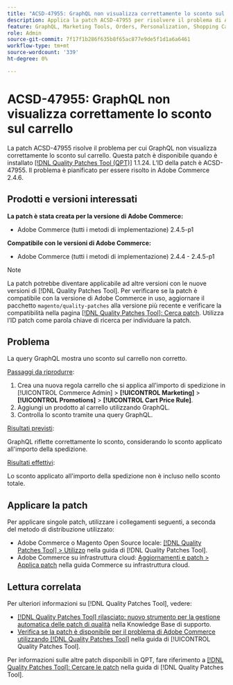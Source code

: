 ```yaml
---
title: "ACSD-47955: GraphQL non visualizza correttamente lo sconto sul carrello"
description: Applica la patch ACSD-47955 per risolvere il problema di Adobe Commerce per cui GraphQL non visualizza correttamente lo sconto sul carrello.
feature: GraphQL, Marketing Tools, Orders, Personalization, Shopping Cart
role: Admin
source-git-commit: 7f17f1b286f635b8f65ac877e9de5f1d1a6a6461
workflow-type: tm+mt
source-wordcount: '339'
ht-degree: 0%

---
```


# ACSD-47955: GraphQL non visualizza correttamente lo sconto sul carrello

La patch ACSD-47955 risolve il problema per cui GraphQL non visualizza correttamente lo sconto sul carrello. Questa patch è disponibile quando è installato [[!DNL Quality Patches Tool (QPT)]](https://experienceleague.adobe.com/en/docs/commerce-knowledge-base/kb/announcements/commerce-announcements/magento-quality-patches-released-new-tool-to-self-serve-quality-patches) 1.1.24. L’ID della patch è ACSD-47955. Il problema è pianificato per essere risolto in Adobe Commerce 2.4.6.

## Prodotti e versioni interessati

**La patch è stata creata per la versione di Adobe Commerce:**

* Adobe Commerce (tutti i metodi di implementazione) 2.4.5-p1

**Compatibile con le versioni di Adobe Commerce:**

* Adobe Commerce (tutti i metodi di implementazione) 2.4.4 - 2.4.5-p1

>[!NOTE]
>
>La patch potrebbe diventare applicabile ad altre versioni con le nuove versioni di [!DNL Quality Patches Tool]. Per verificare se la patch è compatibile con la versione di Adobe Commerce in uso, aggiornare il pacchetto `magento/quality-patches` alla versione più recente e verificare la compatibilità nella pagina [[!DNL Quality Patches Tool]: Cerca patch](https://experienceleague.adobe.com/tools/commerce-quality-patches/index.html). Utilizza l’ID patch come parola chiave di ricerca per individuare la patch.

## Problema

La query GraphQL mostra uno sconto sul carrello non corretto.

<u>Passaggi da riprodurre</u>:

1. Crea una nuova regola carrello che si applica all&#39;importo di spedizione in [!UICONTROL Commerce Admin] > **[!UICONTROL Marketing]** > **[!UICONTROL Promotions]** > **[!UICONTROL Cart Price Rule]**.
1. Aggiungi un prodotto al carrello utilizzando GraphQL.
1. Controlla lo sconto tramite una query GraphQL.

<u>Risultati previsti</u>:

GraphQL riflette correttamente lo sconto, considerando lo sconto applicato all&#39;importo della spedizione.

<u>Risultati effettivi</u>:

Lo sconto applicato all&#39;importo della spedizione non è incluso nello sconto totale.

## Applicare la patch

Per applicare singole patch, utilizzare i collegamenti seguenti, a seconda del metodo di distribuzione utilizzato:

* Adobe Commerce o Magento Open Source locale: [[!DNL Quality Patches Tool] > Utilizzo](https://experienceleague.adobe.com/docs/commerce-operations/tools/quality-patches-tool/usage.html) nella guida di [!DNL Quality Patches Tool].
* Adobe Commerce su infrastruttura cloud: [Aggiornamenti e patch > Applica patch](https://experienceleague.adobe.com/docs/commerce-cloud-service/user-guide/develop/upgrade/apply-patches.html) nella guida Commerce su infrastruttura cloud.

## Lettura correlata

Per ulteriori informazioni su [!DNL Quality Patches Tool], vedere:

* [[!DNL Quality Patches Tool] rilasciato: nuovo strumento per la gestione automatica delle patch di qualità](https://experienceleague.adobe.com/en/docs/commerce-knowledge-base/kb/announcements/commerce-announcements/magento-quality-patches-released-new-tool-to-self-serve-quality-patches) nella Knowledge Base di supporto.
* [Verifica se la patch è disponibile per il problema di Adobe Commerce utilizzando  [!DNL Quality Patches Tool]](/help/tools/quality-patches-tool/patches-available-in-qpt/check-patch-for-magento-issue-with-magento-quality-patches.md) nella guida di [!UICONTROL Quality Patches Tool].


Per informazioni sulle altre patch disponibili in QPT, fare riferimento a [[!DNL Quality Patches Tool]: Cercare le patch](https://experienceleague.adobe.com/tools/commerce-quality-patches/index.html) nella guida di [!DNL Quality Patches Tool].
